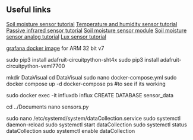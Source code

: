 ## Useful links

[Soil moisture sensor tutorial](https://lastminuteengineers.com/soil-moisture-sensor-arduino-tutorial/)
[Temperature and humidity sensor tutorial](https://learn.adafruit.com/adafruit-sht40-temperature-humidity-sensor/python-circuitpython)
[Passive infrared sensor tutorial](https://maker.pro/raspberry-pi/tutorial/how-to-interface-a-pir-motion-sensor-with-raspberry-pi-gpio)
[Soil moisture sensor module](https://einstronic.com/product/soil-moisture-level-sensor-module/)
[Soil moisture sensor analog tutorial](https://maker.pro/raspberry-pi/tutorial/interfacing-soil-moisture-sensor-with-raspberry-pi)
[Lux sensor tutorial](https://www.adafruit.com/product/5378)



[grafana docker image](https://hub.docker.com/r/grafana/grafana-arm32v7-linux) for ARM 32 bit v7

sudo pip3 install adafruit-circuitpython-sht4x
sudo pip3 install adafruit-circuitpython-veml7700

mkdir DataVisual
cd DataVisual
sudo nano docker-compose.yml
sudo docker compose up -d
docker-compose ps #to see if its working

sudo docker exec -it influxdb influx
CREATE DATABASE sensor_data

cd ../Documents
nano sensors.py


sudo nano /etc/systemd/system/dataCollection.service
sudo systemctl daemon-reload
sudo systemctl start dataCollection
sudo systemctl status dataCollection
sudo systemctl enable dataCollection

